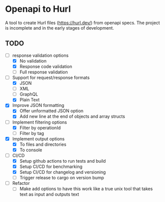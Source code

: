# Openapi to Hurl

A tool to create Hurl files (https://hurl.dev/) from openapi specs. The project 
is incomplete and in the early stages of development.

## TODO
- [ ] response validation options
    - [x] No validation
    - [x] Response code validation
    - [ ] Full response validation
- [ ] Support for request/response formats
    - [x] JSON
    - [ ] XML
    - [ ] GraphQL
    - [x] Plain Text
- [x] Improve JSON formatting
    - [x] Offer unformatted JSON option
    - [x] Add new line at the end of objects and array structs
- [ ] Implement filtering options
    - [x] Filter by operationId
    - [ ] Filter by tag
- [x] Implement output options
    - [x] To files and directories
    - [x] To console
- [ ] CI/CD
    - [x] Setup github actions to run tests and build
    - [x] Setup CI/CD for benchmarking
    - [x] Setup CI/CD for changelog and versioning
    - [ ] Trigger release to cargo on version bump
- [ ] Refactor
    - [ ] Make add options to have this work like a true unix tool that takes
        text as input and outputs text
